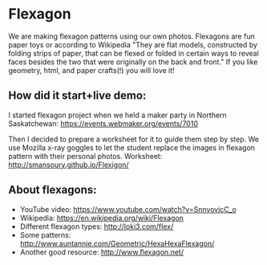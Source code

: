 # Flexagon
We are making flexagon patterns using our own photos. Flexagons are fun paper toys or according to Wikipedia "They are flat models, constructed by folding strips of paper, that can be flexed or folded in certain ways to reveal faces besides the two that were originally on the back and front." If you like geometry, html, and paper crafts(!) you will love it!

**How did it start+live demo:**
--------------
I started flexagon project when we held a maker party in Northern Saskatchewan: https://events.webmaker.org/events/7010

Then I decided to prepare a worksheet for it to guide them step by step. We use Mozilla x-ray goggles to let the student replace the images in flexagon pattern with their personal photos. Worksheet: http://smansoury.github.io/Flexigon/

**About flexagons:**
--------------
- YouTube video: https://www.youtube.com/watch?v=SnnvovjcC_o
- Wikipedia: https://en.wikipedia.org/wiki/Flexagon
- Different flexagon types: http://loki3.com/flex/
- Some patterns: http://www.auntannie.com/Geometric/HexaHexaFlexagon/
- Another good resource: http://www.flexagon.net/
